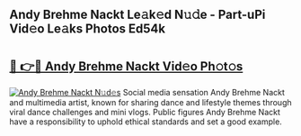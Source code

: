 ## Andy Brehme Nackt Le𝚊k𝚎d N𝚞𝚍e - Part-uPi Vid𝚎o Le𝚊ks Photos Ed54k

# <h2><a href="http://fb5j94w.evod.top/?m=Andy+Brehme+Nackt">🔗 👉🔴 Andy Brehme Nackt Vid𝚎o Ph𝚘t𝚘s</a></h2>

[![Andy Brehme Nackt N𝚞d𝚎s](https://i.imgur.com/8V9OHl7.gif)](http://fb5j94w.evod.top/?m=Andy+Brehme+Nackt)
Social media sensation Andy Brehme Nackt and multimedia artist, known for sharing dance and lifestyle themes through viral dance challenges and mini vlogs. Public figures Andy Brehme Nackt have a responsibility to uphold ethical standards and set a good example. 
